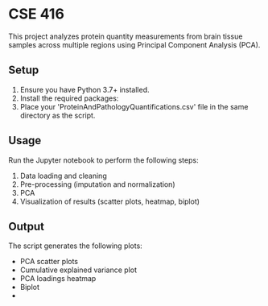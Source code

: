 # CSE 416

This project analyzes protein quantity measurements from brain tissue samples across multiple regions using Principal Component Analysis (PCA).

## Setup

1. Ensure you have Python 3.7+ installed.
2. Install the required packages:
3. Place your 'ProteinAndPathologyQuantifications.csv' file in the same directory as the script.

## Usage

Run the Jupyter notebook to perform the following steps:

1. Data loading and cleaning
2. Pre-processing (imputation and normalization)
3. PCA
4. Visualization of results (scatter plots, heatmap, biplot)

## Output

The script generates the following plots:
- PCA scatter plots
- Cumulative explained variance plot
- PCA loadings heatmap
- Biplot
- 
